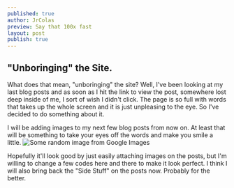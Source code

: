 ```yaml
---
published: true
author: JrColas
preview: Say that 100x fast
layout: post
publish: true
---
```



## "Unboringing" the Site.

What does that mean, "unboringing" the site? Well, I've been looking at my last blog posts and as soon as I hit the link to view the post, somewhere lost deep inside of me, I sort of wish I didn't click. The page is so full with words that takes up the whole screen and it is just unpleasing to the eye. So I've decided to do something about it. 

I will be adding images to my next few blog posts from now on. At least that will be something to take your eyes off the words and make you smile a little. 
![Some random image from Google Images]({{site.baseurl}}/images/yt.png)



Hopefully it'll look good by just easily attaching images on the posts, but I'm willing to change a few codes here and there to make it look perfect. I think I will also bring back the "Side Stuff" on the posts now. Probably for the better.
